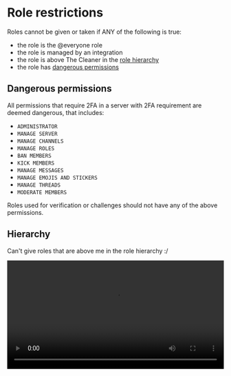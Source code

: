 
# Role restrictions

Roles cannot be given or taken if ANY of the following is true:

- the role is the @everyone role
- the role is managed by an integration
- the role is above The Cleaner in the [role hierarchy](#hierarchy)
- the role has [dangerous permissions](#dangerous-permissions)


## Dangerous permissions

All permissions that require 2FA in a server with 2FA requirement are deemed
dangerous, that includes:

- `ADMINISTRATOR`
- `MANAGE SERVER`
- `MANAGE CHANNELS`
- `MANAGE ROLES`
- `BAN MEMBERS`
- `KICK MEMBERS`
- `MANAGE MESSAGES`
- `MANAGE EMOJIS AND STICKERS`
- `MANAGE THREADS`
- `MODERATE MEMBERS`

Roles used for verification or challenges should not have any of the above permissions.

## Hierarchy

Can't give roles that are above me in the role hierarchy :/

<video width="964" height="648" controls style="width: 100%; height: auto;">
  <source src="/vid/help/hierarchy_fix.mp4" type="video/mp4">
</video>
